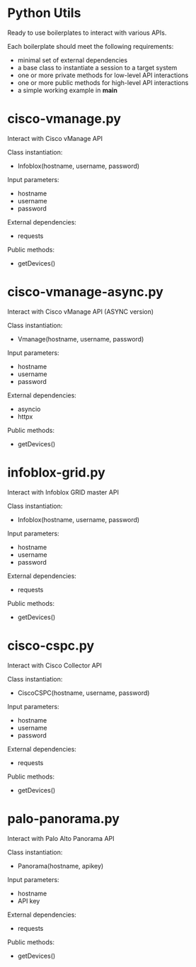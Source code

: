 # Python Utils

Ready to use boilerplates to interact with various APIs.

Each boilerplate should meet the following requirements:
- minimal set of external dependencies
- a base class to instantiate a session to a target system
- one or more private methods for low-level API interactions
- one or more public methods for high-level API interactions
- a simple working example in __main__

# cisco-vmanage.py
Interact with Cisco vManage API

Class instantiation:
- Infoblox(hostname, username, password)

Input parameters:
- hostname
- username
- password

External dependencies:
- requests

Public methods:
- getDevices()

# cisco-vmanage-async.py
Interact with Cisco vManage API (ASYNC version)

Class instantiation:
- Vmanage(hostname, username, password)

Input parameters:
- hostname
- username
- password

External dependencies:
- asyncio
- httpx

Public methods:
- getDevices()

# infoblox-grid.py
Interact with Infoblox GRID master API

Class instantiation:
- Infoblox(hostname, username, password)

Input parameters:
- hostname
- username
- password

External dependencies:
- requests

Public methods:
- getDevices()

# cisco-cspc.py
Interact with Cisco Collector API

Class instantiation:
- CiscoCSPC(hostname, username, password)

Input parameters:
- hostname
- username
- password

External dependencies:
- requests

Public methods:
- getDevices()

# palo-panorama.py
Interact with Palo Alto Panorama API

Class instantiation:
- Panorama(hostname, apikey)

Input parameters:
- hostname
- API key

External dependencies:
- requests

Public methods:
- getDevices()

